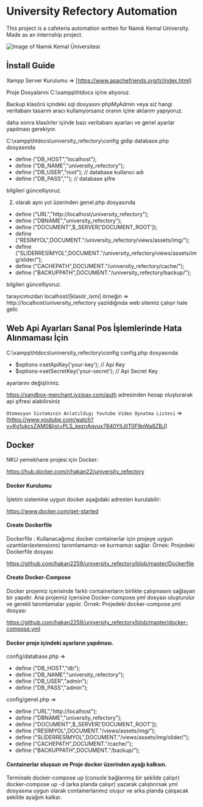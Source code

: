 # University Refectory Automation

This project is a cafeteria automation written for Namık Kemal University. Made as an internship project.

![Image of Namık Kemal Üniversitesi](https://user-images.githubusercontent.com/46871570/113903256-71ed3300-97d9-11eb-8ebe-9a347a5b7870.png)

## İnstall Guide

Xampp Server Kurulumu => [https://www.apachefriends.org/tr/index.html]

Proje Dosyalarını C:\xampp\htdocs içine atıyoruz.

Backup klasörü içindeki sql dosyasını phpMyAdmin veya siz hangi veritabanı tasarım aracı kullanıyorsanız oranın içine aktarım yapıyoruz.

daha sonra klasörler içinde bazı veritabanı ayarları ve genel ayarlar yapılması gerekiyor.

C:\xampp\htdocs\university_refectory\config gidip database.php dosyasında

- define ("DB_HOST","localhost");
- define ("DB_NAME","university_refectory");
- define ("DB_USER","root"); // database kullanıcı adı
- define ("DB_PASS",""); // database şifre

bilgileri güncelliyoruz.

2. olarak aynı yol üzerinden genel.php dosyasında

- define ("URL","http://localhost/university_refectory");
- define ("DBNAME","university_refectory");
- define ("DOCUMENT",$_SERVER['DOCUMENT_ROOT']);
- define ("RESİMYOL",DOCUMENT."/university_refectory/views/assets/img/");
- define ("SLİDERRESİMYOL",DOCUMENT."/university_refectory/views/assets/img/slider/");
- define ("CACHEPATH",DOCUMENT."/university_refectory/cache/");
- define ("BACKUPPATH",DOCUMENT."/university_refectory/backup/");

bilgileri güncelliyoruz.

tarayıcımızdan localhost/[klasör_ismi] örneğin => http://localhost/university_refectory yazıldığında web sitemiz çalışır hale gelir.

## Web Api Ayarları Sanal Pos İşlemlerinde Hata Alınmaması İçin

C:\xampp\htdocs\university_refectory\config config.php dosyasında

- $options->setApiKey('your-key'); // Api Key
- $options->setSecretKey('your-secret'); // Api Secret Key

ayarlarını değiştiriniz.

https://sandbox-merchant.iyzipay.com/auth adresinden hesap oluşturarak api şifresi alabilirsiniz



`Otomasyon Sisteminin Anlatıldıgı Youtube Video Oynatma Listesi` => [https://www.youtube.com/watch?v=Kg1ukcsZAM0&list=PLS_keznAqvux7840YlIJllT0F9pWa8ZBJ]


## Docker

NKU yemekhane projesi için Docker:

https://hub.docker.com/r/hakan22/university_refectory

#### Docker Kurulumu

İşletim sistemine uygun docker aşağıdaki adresten kurulabilir:

https://www.docker.com/get-started

#### Create Dockerfile

Dockerfile : Kullanacağımız docker containerlar için projeye uygun uzantıları(extensions) tanımlamamızı ve kurmamızı sağlar.
Örnek: Projedeki Dockerfile dosyası 

https://github.com/hakan2259/university_refectory/blob/master/Dockerfile

#### Create Docker-Compose

Docker projemiz içerisinde farklı containerların birlikte çalışmasını sağlayan bir yapıdır. Ana projemiz içerisine Docker-compose.yml dosyası oluşturulur ve gerekli tanımlamalar yapılır. Örnek: Projedeki docker-compose.yml dosyası

https://github.com/hakan2259/university_refectory/blob/master/docker-compose.yml

#### Docker proje içindeki ayarların yapılması.

config/database.php =>

- define ("DB_HOST","db");
- define ("DB_NAME","university_refectory");
- define ("DB_USER","admin");
- define ("DB_PASS","admin");

config/genel.php =>

- define ("URL","http://localhost");
- define ("DBNAME","university_refectory");
- define ("DOCUMENT",$_SERVER['DOCUMENT_ROOT']);
- define ("RESİMYOL",DOCUMENT."/views/assets/img/");
- define ("SLİDERRESİMYOL",DOCUMENT."/views/assets/img/slider/");
- define ("CACHEPATH",DOCUMENT."/cache/");
- define ("BACKUPPATH",DOCUMENT."/backup/");

#### Containerlar oluşsun ve Proje docker üzerinden ayağı kalksın.

Terminale docker-compose up (console bağlanmış bir şekilde çalışır) docker-compose up -d (arka planda çalışır) yazarak çalıştırırsak yml dosyasına uygun olarak containerlarımız oluşur ve arka planda çalışacak şekilde ayağım kalkar.







